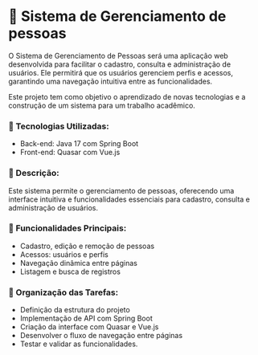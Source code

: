 # 📌 Sistema de Gerenciamento de pessoas
O Sistema de Gerenciamento de Pessoas será uma aplicação web desenvolvida para facilitar o cadastro, consulta e administração de usuários. Ele permitirá que os usuários gerenciem perfis e acessos, garantindo uma navegação intuitiva entre as funcionalidades.

Este projeto tem como objetivo o aprendizado de novas tecnologias e a construção de um sistema para um trabalho acadêmico.

### 🚀 Tecnologias Utilizadas:

- Back-end: Java 17 com Spring Boot
- Front-end: Quasar com Vue.js

### 📝 Descrição:
Este sistema permite o gerenciamento de pessoas, oferecendo uma interface intuitiva e funcionalidades essenciais para cadastro, consulta e administração de usuários.

### 📌 Funcionalidades Principais:
- Cadastro, edição e remoção de pessoas
- Acessos: usuários e perfis
- Navegação dinâmica entre páginas
- Listagem e busca de registros

### 📅 Organização das Tarefas:

- Definição da estrutura do projeto
- Implementação de API com Spring Boot
- Criação da interface com Quasar e Vue.js
- Desenvolver o fluxo de navegação entre páginas
- Testar e validar as funcionalidades.
